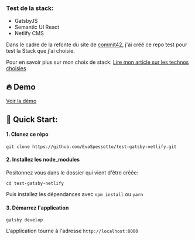 ### Test de la stack:
  - GatsbyJS
  - Semantic UI React
  - Netlify CMS

Dans le cadre de la refonte du site de [commit42](https://www.commit42.fr/), j'ai créé ce repo test pour test la Stack que j'ai choisie.

Pour en savoir plus sur mon choix de stack: [Lire mon article sur les technos choisies](https://www.commit42.fr/blog/un-nouveau-site-pour-une-nouvelle-annee/)


## :fire: Demo 

[Voir la démo](https://gatsby-netlifycms-test.netlify.com/)

## :rocket: Quick Start:

 #### 1. Clonez ce répo

```
git clone https://github.com/EvaSpessotto/test-gatsby-netlify.git
```

 #### 2. Installez les node_modules 
Positonnez vous dans le dossier qui vient d'être créée:

```
cd test-gatsby-netlify
```

Puis installez les dépendances avec ```npm install``` ou ```yarn```
 #### 3. Démarrez l'application

```
gatsby develop
```

L'application tourne à l'adresse ```http://localhost:8000```
  